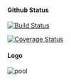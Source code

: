 #### Github Status

[![Build Status](https://travis-ci.com/guidopj/swim-adm-frontend.svg?branch=master)](https://travis-ci.com/guidopj/swim-adm-frontend)

[![Coverage Status](https://coveralls.io/repos/github/guidopj/swim-adm-frontend/badge.svg?branch=master)](https://coveralls.io/github/guidopj/swim-adm-frontend?branch=master)

#### Logo

![pool](https://user-images.githubusercontent.com/1202022/80389646-b52ceb00-8881-11ea-94fe-07dfa54af59b.jpg)
